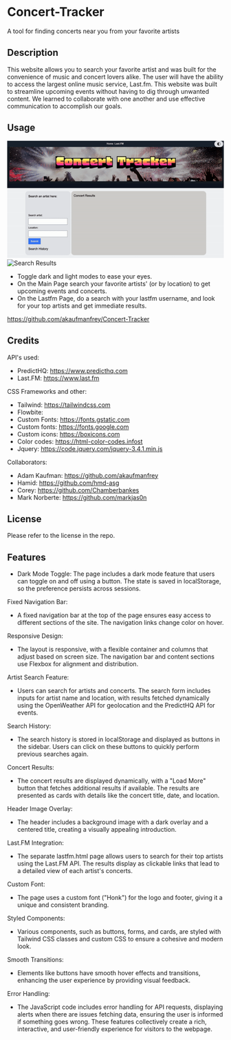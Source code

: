 # Concert-Tracker
A tool for finding concerts near you from your favorite artists

## Description
This website allows you to search your favorite artist and was built for the convenience of music and concert lovers alike.
The user will have the ability to access the largest online music service, Last.fm.
This website was built to streamline upcoming events without having to dig through unwanted content. 
We learned to collaborate with one another and use effective communication to accomplish our goals.





## Usage

![a screenshot of the webpage](img/ScreenRecording2024-07-17at10.08.22AM-ezgif.com-video-to-gif-converter.gif)
![Search Results](img/homepage2.gif)
- Toggle dark and light modes to ease your eyes.
- On the Main Page search your favorite artists' (or by location) to get upcoming events and concerts.
- On the Lastfm Page, do a search with your lastfm username, and look for your top artists and get immediate results. 

https://github.com/akaufmanfrey/Concert-Tracker


## Credits

API's used:
- PredictHQ: https://www.predicthq.com
- Last.FM: https://www.last.fm

CSS Frameworks and other:
- Tailwind: https://tailwindcss.com
- Flowbite: 
- Custom Fonts: https://fonts.gstatic.com
- Custom fonts: https://fonts.google.com
- Custom icons: https://boxicons.com
- Color codes: https://html-color-codes.infost
- Jquery: https://code.jquery.com/jquery-3.4.1.min.js

Collaborators:
- Adam Kaufman: https://github.com/akaufmanfrey
- Hamid: https://github.com/hmd-asg
- Corey: https://github.com/Chamberbankes
- Mark Norberte: https://github.com/markjas0n



## License

Please refer to the license in the repo.



## Features

- Dark Mode Toggle:
The page includes a dark mode feature that users can toggle on and off using a button. The state is saved in localStorage, so the preference persists across sessions.

Fixed Navigation Bar:
- A fixed navigation bar at the top of the page ensures easy access to different sections of the site. The navigation links change color on hover.

Responsive Design:
- The layout is responsive, with a flexible container and columns that adjust based on screen size. The navigation bar and content sections use Flexbox for alignment and distribution.

Artist Search Feature:
- Users can search for artists and concerts. The search form includes inputs for artist name and location, with results fetched dynamically using the OpenWeather API for geolocation and the PredictHQ API for events.

Search History:
- The search history is stored in localStorage and displayed as buttons in the sidebar. Users can click on these buttons to quickly perform previous searches again.

Concert Results:
- The concert results are displayed dynamically, with a "Load More" button that fetches additional results if available. The results are presented as cards with details like the concert title, date, and location.

Header Image Overlay:
- The header includes a background image with a dark overlay and a centered title, creating a visually appealing introduction.

Last.FM Integration:
- The separate lastfm.html page allows users to search for their top artists using the Last.FM API. The results display as clickable links that lead to a detailed view of each artist's concerts.

Custom Font:
- The page uses a custom font ("Honk") for the logo and footer, giving it a unique and consistent branding.

Styled Components:
- Various components, such as buttons, forms, and cards, are styled with Tailwind CSS classes and custom CSS to ensure a cohesive and modern look.

Smooth Transitions:
- Elements like buttons have smooth hover effects and transitions, enhancing the user experience by providing visual feedback.

Error Handling:
- The JavaScript code includes error handling for API requests, displaying alerts when there are issues fetching data, ensuring the user is informed if something goes wrong.
These features collectively create a rich, interactive, and user-friendly experience for visitors to the webpage.


